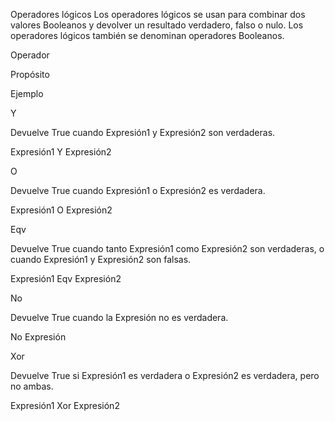 Operadores lógicos
Los operadores lógicos se usan para combinar dos valores Booleanos y devolver un resultado verdadero, falso o nulo. Los operadores lógicos también se denominan operadores Booleanos.

Operador

Propósito

Ejemplo

Y

Devuelve True cuando Expresión1 y Expresión2 son verdaderas.

Expresión1 Y Expresión2

O

Devuelve True cuando Expresión1 o Expresión2 es verdadera.

Expresión1 O Expresión2

Eqv

Devuelve True cuando tanto Expresión1 como Expresión2 son verdaderas, o cuando Expresión1 y Expresión2 son falsas.

Expresión1 Eqv Expresión2

No

Devuelve True cuando la Expresión no es verdadera.

No Expresión

Xor

Devuelve True si Expresión1 es verdadera o Expresión2 es verdadera, pero no ambas.

Expresión1 Xor Expresión2
##
